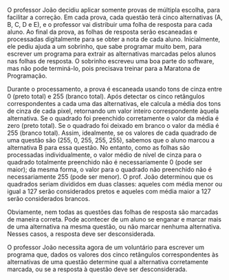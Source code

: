 O professor João decidiu aplicar somente provas de múltipla escolha, para facilitar a correção. Em cada prova, cada questão terá cinco alternativas (A, B, C, D e E), e o professor vai distribuir uma folha de resposta para cada aluno. Ao final da prova, as folhas de resposta serão escaneadas e processadas digitalmente para se obter a nota de cada aluno. Inicialmente, ele pediu ajuda a um sobrinho, que sabe programar muito bem, para escrever um programa para extrair as alternativas marcadas pelos alunos nas folhas de resposta. O sobrinho escreveu uma boa parte do software, mas não pode terminá-lo, pois precisava treinar para a Maratona de Programação.

Durante o processamento, a prova é escaneada usando tons de cinza entre 0 (preto total) e 255 (branco total). Após detectar os cinco retângulos correspondentes a cada uma das alternativas, ele calcula a média dos tons de cinza de cada pixel, retornando um valor inteiro correspondente àquela alternativa. Se o quadrado foi preenchido corretamente o valor da média é zero (preto total). Se o quadrado foi deixado em branco o valor da média é 255 (branco total). Assim, idealmente, se os valores de cada quadrado de uma questão são (255, 0, 255, 255, 255), sabemos que o aluno marcou a alternativa B para essa questão. No entanto, como as folhas são processadas individualmente, o valor médio de nível de cinza para o quadrado totalmente preenchido não é necessariamente 0 (pode ser maior); da mesma forma, o valor para o quadrado não preenchido não é necessariamente 255 (pode ser menor). O prof. João determinou que os quadrados seriam divididos em duas classes: aqueles com média menor ou igual a 127 serão considerados pretos e aqueles com média maior a 127 serão considerados brancos.

Obviamente, nem todas as questões das folhas de resposta são marcadas de maneira correta. Pode acontecer de um aluno se enganar e marcar mais de uma alternativa na mesma questão, ou não marcar nenhuma alternativa. Nesses casos, a resposta deve ser desconsiderada.

O professor João necessita agora de um voluntário para escrever um programa que, dados os valores dos cinco retângulos correspondentes às alternativas de uma questão determine qual a alternativa corretamente marcada, ou se a resposta à questão deve ser desconsiderada.
